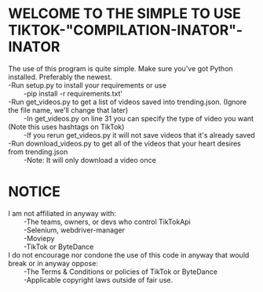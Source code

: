 <!-- Simple README about what order to use the software it and how to modify it -->
<!-- For a new header start the line with a (#) symbol -->
<!-- For a new paragraph press (Enter) twice -->
<!-- For a new line press (Space) twice followed by (Enter) once-->

# WELCOME TO THE SIMPLE TO USE TIKTOK-"COMPILATION-INATOR"-INATOR

The use of this program is quite simple. Make sure you've got Python installed. Preferably the newest.  
-Run setup.py to install your requirements or use  
&nbsp;&nbsp;&nbsp;&nbsp;&nbsp;&nbsp;&nbsp;&nbsp;-pip install -r requirements.txt'  
-Run get_videos.py to get a list of videos saved into trending.json. (Ignore the file name, we'll change that later)  
&nbsp;&nbsp;&nbsp;&nbsp;&nbsp;&nbsp;&nbsp;&nbsp;-In get_videos.py on line 31 you can specify the type of video you want (Note this uses hashtags on TikTok)  
&nbsp;&nbsp;&nbsp;&nbsp;&nbsp;&nbsp;&nbsp;&nbsp;-If you rerun get_videos.py it will not save videos that it's already saved  
-Run download_videos.py to get all of the videos that your heart desires from trending.json  
&nbsp;&nbsp;&nbsp;&nbsp;&nbsp;&nbsp;&nbsp;&nbsp;-Note: It will only download a video once


# NOTICE

I am not affiliated in anyway with:  
&nbsp;&nbsp;&nbsp;&nbsp;&nbsp;&nbsp;&nbsp;&nbsp;-The teams, owners, or devs who control TikTokApi  
&nbsp;&nbsp;&nbsp;&nbsp;&nbsp;&nbsp;&nbsp;&nbsp;-Selenium, webdriver-manager  
&nbsp;&nbsp;&nbsp;&nbsp;&nbsp;&nbsp;&nbsp;&nbsp;-Moviepy  
&nbsp;&nbsp;&nbsp;&nbsp;&nbsp;&nbsp;&nbsp;&nbsp;-TikTok or ByteDance  
I do not encourage nor condone the use of this code in anyway that would break or in anyway oppose:  
&nbsp;&nbsp;&nbsp;&nbsp;&nbsp;&nbsp;&nbsp;&nbsp;-The Terms & Conditions or policies of TikTok or ByteDance  
&nbsp;&nbsp;&nbsp;&nbsp;&nbsp;&nbsp;&nbsp;&nbsp;-Applicable copyright laws outside of fair use.
